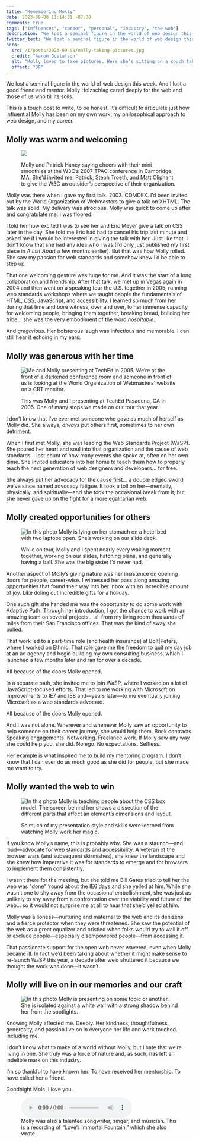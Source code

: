 ```yaml
---
title: "Remembering Molly"
date: 2023-09-08 11:14:31 -07:00
comments: true
tags: ["influences", "career", "personal", "industry", "the web"]
description: "We lost a seminal figure in the world of web design this week. And I lost a good friend and mentor. RIP Molly Holzschlag."
twitter_text: "We lost a seminal figure in the world of web design this week. And I lost a good friend and mentor. RIP Molly Holzschlag."
hero:
  src: /i/posts/2023-09-08/molly-taking-pictures.jpg
  credit: "Aaron Gustafson"
  alt: "Molly loved to take pictures. Here she’s sitting on a couch taking a picture of me taking a picture of her. It was a favorite pastime of ours. She was wearing a black shirt with a laced coverup and has a beautiful smile on her face. This was probably at the Hampton Inn near the Convention Center as we were there for SXSW."
  offset: "30"
---
```


We lost a seminal figure in the world of web design this week. And I lost a good friend and mentor. Molly Holzschlag cared deeply for the web and those of us who till its soils.

<!-- more -->

This is a tough post to write, to be honest. It’s difficult to articulate just how influential Molly has been on my own work, my philosophical approach to web design, and my career.

## Molly was warm and welcoming

<figure id="2023-09-08-01">

![](https://www.aaron-gustafson.com/i/posts/2023-09-08/molly-and-patrick-at-tpac.jpg)

<figcaption>Molly and Patrick Haney saying cheers with their mini smoothies at the W3C’s 2007 TPAC conference in Cambridge, MA. She’d invited me, Patrick, Steph Troeth, and Matt Oliphant to give the W3C an outsider’s perspective of their organization.</figcaption>
</figure>

Molly was there when I gave my first talk. 2003. COMDEX. I’d been invited out by the World Organization of Webmasters to give a talk on XHTML. The talk was solid. My delivery was atrocious. Molly was quick to come up after and congratulate me. I was floored.

I told her how excited I was to see her and Eric Meyer give a talk on CSS later in the day. She told me Eric had had to cancel his trip last minute and asked me if I would be interested in giving the talk with her. Just like that. I don’t know that she had any idea who I was (I’d only just published my first piece in <cite>A List Apart</cite> a few months earlier). But that was how Molly rolled. She saw my passion for web standards and somehow knew I’d be able to step up.

That one welcoming gesture was huge for me. And it was the start of a long collaboration and friendship. After that talk, we met up in Vegas again in 2004 and then went on a speaking tour the U.S. together in 2005, running web standards workshops where we taught people the fundamentals of HTML, CSS, JavaScript, and accessibility. I learned so much from her during that time and bore witness, over and over, to her immense capacity for welcoming people, bringing them together, breaking bread, building her tribe… she was the very embodiment of the word _hospitable_.

And _gregarious_. Her boisterous laugh was infectious and memorable. I can still hear it echoing in my ears.

## Molly was generous with her time

<figure id="2023-09-08-02">

![Me and Molly presenting at TechEd in 2005. We’re at the front of a darkened conference room and someone in front of us is looking at the World Organization of Webmasters’ website on a CRT monitor.](https://www.aaron-gustafson.com/i/posts/2023-09-08/aaron-and-molly.jpg)

<figcaption>This was Molly and I presenting at TechEd Pasadena, CA in 2005. One of many stops we made on our tour that year.</figcaption>
</figure>

I don’t know that I’ve ever met someone who gave as much of herself as Molly did. She always, *always* put others first, sometimes to her own detriment.

When I first met Molly, she was leading the Web Standards Project (WaSP). She poured her heart and soul into that organization and the cause of web standards. I lost count of how many events she spoke at, often on her own dime. She invited educators into her home to teach them how to properly teach the next generation of web designers and developers… for free.

She always put her advocacy for the cause first… a double edged sword we’ve since named advocacy fatigue. It took a toll on her—mentally, physically, and spiritually—and she took the occasional break from it, but she never gave up on the fight for a more egalitarian web.

## Molly created opportunities for others

<figure id="2023-09-08-03">

![In this photo Molly is lying on her stomach on a hotel bed with two laptops open. She’s working on our slide deck.](https://www.aaron-gustafson.com/i/posts/2023-09-08/working-on-slides.jpg)

<figcaption>While on tour, Molly and I spent nearly every waking moment together, working on our slides, hatching plans, and generally having a ball. She was the big sister I’d never had.</figcaption>
</figure>

Another aspect of Molly’s giving nature was her insistence on opening doors for people, career-wise. I witnessed her pass along amazing opportunities that found their way into her inbox with an incredible amount of joy. Like doling out incredible gifts for a holiday.

One such gift she handed me was the opportunity to do some work with Adaptive Path. Through her introduction, I got the chance to work with an amazing team on several projects… all from my living room thousands of miles from their San Francisco offices. That was the kind of sway she pulled.

That work led to a part-time role (and health insurance) at Bolt|Peters, where I worked on Ethnio. That role gave me the freedom to quit my day job at an ad agency and begin building my own consulting business, which I launched a few months later and ran for over a decade.

All because of the doors Molly opened.

In a separate path, she invited me to join WaSP, where I worked on a lot of JavaScript-focused efforts. That led to me working with Microsoft on improvements to IE7 and IE8 and—years later—to me eventually joining Microsoft as a web standards advocate.

All because of the doors Molly opened.

And I was not alone. Wherever and whenever Molly saw an opportunity to help someone on their career journey, she would help them. Book contracts. Speaking engagements. Networking. Freelance work. If Molly saw any way she could help you, she did. No ego. No expectations. Selfless.

Her example is what inspired me to build my mentoring program. I don’t know that I can ever do as much good as she did for people, but she made me want to try.

## Molly wanted the web to win

<figure id="2023-09-08-04">

![In this photo Molly is teaching people about the CSS box model. The screen behind her shows a dissection of the different parts that affect an element’s dimensions and layout.](https://www.aaron-gustafson.com/i/posts/2023-09-08/molly-training.jpg)

<figcaption>So much of my presentation style and skills were learned from watching Molly work her magic.</figcaption>
</figure>

If you know Molly’s name, this is probably why. She was a staunch—and loud—advocate for web standards and accessibility. A veteran of the browser wars (and subsequent skirmishes), she knew the landscape and she knew how imperative it was for standards to emerge and for browsers to implement them consistently.

I wasn’t there for the meeting, but she told me Bill Gates tried to tell her the web was "done" ’round about the IE6 days and she yelled at him. While she wasn’t one to shy away from the occasional embellishment, she was just as unlikely to shy away from a confrontation over the viability and future of the web… so it would not surprise me at all to hear that she’d yelled at him.

Molly was a lioness—nurturing and maternal to the web and its denizens and a fierce protector when they were threatened. She saw the potential of the web as a great equalizer and bristled when folks would try to wall it off or exclude people—especially disempowered people—from accessing it.

That passionate support for the open web never wavered, even when Molly became ill. In fact we’d been talking about whether it might make sense to re-launch WaSP this year, a decade after we’d shuttered it because we thought the work was done—it wasn’t.

## Molly will live on in our memories and our craft

<figure id="2023-09-08-05">

![In this photo Molly is presenting on some topic or another. She is isolated against a white wall with a strong shadow behind her from the spotlights.](https://www.aaron-gustafson.com/i/posts/2023-09-08/molly-presenting.jpg)


</figure>

Knowing Molly affected me. Deeply. Her kindness, thoughtfulness, generosity, and passion live on in everyone her life and work touched. Including me.

I don’t know what to make of a world without Molly, but I hate that we’re living in one. She truly was a force of nature and, as such, has left an indelible mark on this industry.

I’m so thankful to have known her. To have received her mentorship. To have called her a friend.

Goodnight Mols. I love you.

<figure id="2023-09-08-06">

<audio src="/m/loves-immortal-fountain.mp3" controls>
  <p>Looks like you can’t play this audio file. <a href="/m/loves-immortal-fountain.mp3" download>Try downloading it</a>.</p>
</audio>

<figcaption>Molly was also a talented songwriter, singer, and musician. This is a recording of “Love’s Immortal Fountain,” which she also wrote.</figcaption>
</figure>
